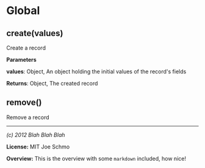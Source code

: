 Global
===



create(values) 
-----------------------------
Create a record

**Parameters**

**values**: Object, An object holding the initial values of the record's fields

**Returns**: Object, The created record

remove() 
-----------------------------
Remove a record



---

*(c) 2012 Blah Blah Blah*

**License:** MIT Joe Schmo

**Overview:** This is the overview with some `markdown` included, how nice!



